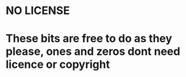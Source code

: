 # NO LICENSE
# These bits are free to do as they please, ones and zeros dont need licence or copyright